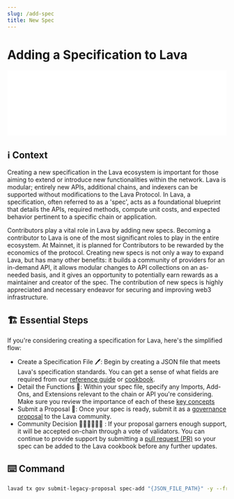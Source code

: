 ```yaml
---
slug: /add-spec
title: New Spec
---
```


# Adding a Specification to Lava

<iframe width="100%" src="/img/tutorial/spec/spec_creation.webm" frameborder="0" allow="encrypted-media; gyroscope; picture-in-picture"></iframe>


## ℹ️ Context 
Creating a new specification in the Lava ecosystem is important for those aiming to extend or introduce new functionalities within the network. Lava is modular; entirely new APIs, additional chains, and indexers can be supported without modifications to the Lava Protocol.  In Lava, a specification, often referred to as a 'spec', acts as a foundational blueprint that details the APIs, required methods, compute unit costs, and expected behavior pertinent to a specific chain or application. 

Contributors play a vital role in Lava by adding new specs. Becoming a contributor to Lava is one of the most significant roles to play in the entire ecosystem. At Mainnet, it is planned for Contributors to be rewarded by the economics of the protocol. Creating new specs is not only a way to expand Lava, but has many other benefits: it builds a community of providers for an in-demand API, it allows modular changes to API collections on an as-needed basis, and it gives an opportunity to potentially earn rewards as a maintainer and creator of the spec. The contribution of new specs is highly appreciated and necessary endeavor for securing and improving web3 infrastructure.

## 🏗️ Essential Steps

If you're considering creating a specification for Lava, here's the simplified flow:

- Create a Specification File 🖊️: Begin by creating a JSON file that meets Lava's specification standards. You can get a sense of what fields are required from our [reference guide](/spec-reference) or [cookbook](https://github.com/lavanet/lava/tree/main/cookbook/specs).
- Detail the Functions 📝: Within your spec file, specify any Imports, Add-Ons, and Extensions relevant to the chain or API you're considering. Make sure you review the importance of each of these [key concepts](/spec#key-concepts-)
- Submit a Proposal 📜: Once your spec is ready, submit it as a [governance proposal](#⌨️-command) to the Lava community.
- Community Decision 👩🏼‍⚖️🧑🏿‍⚖️ : If your proposal garners enough support, it will be accepted on-chain through a vote of validators. You can continue to provide support by submitting a [pull request (PR)](https://github.com/lavanet/lava/pulls) so your spec can be added to the Lava cookbook before any further updates.

## ⌨️ Command 

```bash
lavad tx gov submit-legacy-proposal spec-add "{JSON_FILE_PATH}" -y --from "{ACCOUNT_NAME}" --gas-adjustment "1.5" --gas "auto" --node "{LAVA_RPC_NODE}"
```

